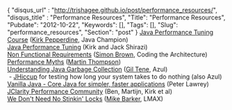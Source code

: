 {
 "disqus_url" : "http://trishagee.github.io/post/performance_resources/",
 "disqus_title" : "Performance Resources",
 "Title": "Performance Resources",
 "Pubdate": "2012-10-22",
 "Keywords": [],
 "Tags": [],
 "Slug": "performance_resources",
 "Section": "post"
}
<a href="http://www.kodewerk.com/">Java Performance Tuning Course</a>&nbsp;(<a href="http://kirk.blog-city.com/">Kirk Pepperdine</a>, Java Champion)<br /><a href="http://www.javaperformancetuning.com/">Java Performance Tuning</a> (Kirk and Jack Shirazi)<br /><a href="http://www.codingthearchitecture.com/tags/nonfunctionalrequirements/">Non Functional Requirements</a>&nbsp;(<a href="http://simonbrown.je/">Simon Brown</a>, Coding the Architecture)<br /><a href="http://yow.eventer.com/YOW-2011-1004/Tackling-the-Folklore-Surrounding-High-Performance-Computing-by-Martin-Thompson-1026">Performance Myths</a>&nbsp;(<a href="http://mechanical-sympathy.blogspot.co.uk/">Martin Thompson</a>)<br /><a href="http://www.infoq.com/presentations/Understanding-Java-Garbage-Collection">Understanding Java Garbage Collection</a>&nbsp;(<a href="https://twitter.com/giltene">Gil Tene</a>, Azul)<br />&nbsp;- <a href="http://www.azulsystems.com/jHiccup">JHiccup</a> for testing how long your system takes to do nothing (also Azul)<br /><a href="http://vanillajava.blogspot.co.uk/2012/02/high-performance-libraries-in-java.html">Vanilla Java - Core Java for simpler, faster applications</a> (Peter Lawrey)<br /><a href="http://www.jclarity.com/friends/">JClarity Performance Community</a> (Ben, Martijn, Kirk et al)<br /><a href="http://bad-concurrency.blogspot.co.uk/2012/10/talk-from-jax-london.html">We Don't Need No Stinkin' Locks</a> (<a href="http://bad-concurrency.blogspot.co.uk/">Mike Barker</a>, LMAX)
